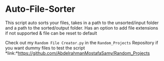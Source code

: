 # Auto-File-Sorter
This script auto sorts your files, takes in a path to the unsorted/input folder and a path to the sorted/output folder. Has an option to add file extensions if not supported & file can be reset to default

Check out my ```Random File Creator.py``` in the ```Random_Projects``` Repository if you want dummy files to test the script
*link:*https://github.com/AbdelrahmanMostafaSamy/Random_Projects
